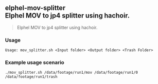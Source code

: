 ## elphel-mov-splitter<br />Elphel MOV to jp4 splitter using hachoir.

>Elphel MOV to jp4 splitter using hachoir.

### Usage
    Usage: mov_splitter.sh <Input folder> <Output folder> <Trash Folder>

### Example usage scenario
    ./mov_splitter.sh /data/footage/run1/mov /data/footage/run1/0 /data/footage/run1/trash
